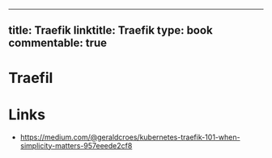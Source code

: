 
---
title: Traefik
linktitle: Traefik
type: book
commentable: true
---

# Traefil

# Links

- https://medium.com/@geraldcroes/kubernetes-traefik-101-when-simplicity-matters-957eeede2cf8

    